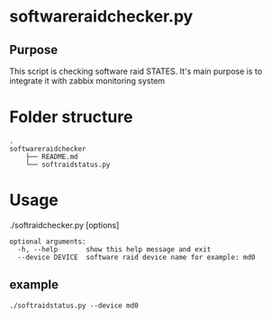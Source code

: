 # softwareraidchecker.py

## Purpose
This script is checking software raid STATES. It's main purpose is to integrate it with zabbix monitoring system

# Folder structure
```
.
softwareraidchecker
    ├── README.md
    └── softraidstatus.py
```

# Usage
./softraidchecker.py [options]
```
optional arguments:
  -h, --help       show this help message and exit
  --device DEVICE  software raid device name for example: md0
```  

## example
```
./softraidstatus.py --device md0
```